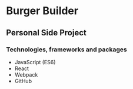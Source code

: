 # **Burger Builder**
## Personal Side Project

### Technologies, frameworks and packages

* JavaScript (ES6)
* React
* Webpack
* GitHub
